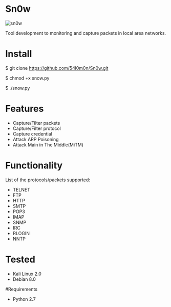 # Sn0w

![sn0w](https://i.imgur.com/Z91AjNK.png)

Tool development to monitoring and capture packets in local area networks.

# Install

 $ git clone https://github.com/54l0m0n/Sn0w.git

 $ chmod +x snow.py

 $ ./snow.py

# Features
- Capture/Filter packets 
- Capture/Filter protocol 
- Capture credential
- Attack ARP Poisoning
- Attack Main in The Middle(MiTM)

# Functionality
List of the protocols/packets supported: 
- TELNET
- FTP
- HTTP
- SMTP 
- POP3 
- IMAP
- SNMP 
- IRC
- RLOGIN
- NNTP

# Tested
- Kali Linux 2.0
- Debian 8.0

#Requirements
- Python 2.7
